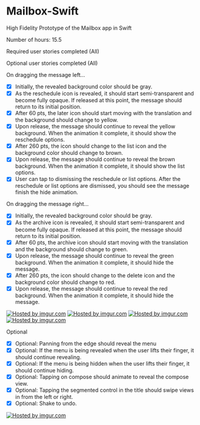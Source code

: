 Mailbox-Swift
=============

High Fidelity Prototype of the Mailbox app in Swift


Number of hours: 15.5

Required user stories completed (All)

Optional user stories completed (All)

On dragging the message left...
* [x] Initially, the revealed background color should be gray.
* [x] As the reschedule icon is revealed, it should start semi-transparent and become fully opaque. If released at this point, the message should return to its initial position.
* [x] After 60 pts, the later icon should start moving with the translation and the background should change to yellow.
* [x] Upon release, the message should continue to reveal the yellow background. When the animation it complete, it should show the reschedule options.
* [x] After 260 pts, the icon should change to the list icon and the background color should change to brown.
* [x] Upon release, the message should continue to reveal the brown background. When the animation it complete, it should show the list options.
* [x] User can tap to dismissing the reschedule or list options. After the reschedule or list options are dismissed, you should see the message finish the hide animation.

On dragging the message right...
* [x] Initially, the revealed background color should be gray.
* [x] As the archive icon is revealed, it should start semi-transparent and become fully opaque. If released at this point, the message should return to its initial position.
* [x] After 60 pts, the archive icon should start moving with the translation and the background should change to green.
* [x] Upon release, the message should continue to reveal the green background. When the animation it complete, it should hide the message.
* [x] After 260 pts, the icon should change to the delete icon and the background color should change to red.
* [x] Upon release, the message should continue to reveal the red background. When the animation it complete, it should hide the message.

<a href="http://imgur.com/nZYUzzQ"><img src="http://i.imgur.com/nZYUzzQ.gif" title="Hosted by imgur.com" /></a>
<a href="http://imgur.com/7T0jTpK"><img src="http://i.imgur.com/7T0jTpK.gif" title="Hosted by imgur.com" /></a>
<a href="http://imgur.com/XigxmRR"><img src="http://i.imgur.com/XigxmRR.gif" title="Hosted by imgur.com"/></a>
<a href="http://imgur.com/ogLmAPV"><img src="http://i.imgur.com/ogLmAPV.gif" title="Hosted by imgur.com"/></a>


Optional
* [x] Optional: Panning from the edge should reveal the menu
* [x] Optional: If the menu is being revealed when the user lifts their finger, it should continue revealing.
* [x] Optional: If the menu is being hidden when the user lifts their finger, it should continue hiding.
* [x] Optional: Tapping on compose should animate to reveal the compose view.
* [x] Optional: Tapping the segmented control in the title should swipe views in from the left or right.
* [x] Optional: Shake to undo.

<a href="http://imgur.com/RbHpVRO"><img src="http://i.imgur.com/RbHpVRO.gif" title="Hosted by imgur.com" /></a>





